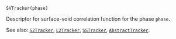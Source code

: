 ```
SVTracker(phase)
```

Descriptor for surface-void correlation function for the phase `phase`.

See also: [`S2Tracker`](@ref), [`L2Tracker`](@ref), [`SSTracker`](@ref), [`AbstractTracker`](@ref).
